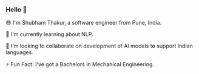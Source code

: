 ### Hello 👋
😎 I'm Shubham Thakur, a software engineer from Pune, India.

🔭 I'm currently learning about NLP.

👯 I'm looking to collaborate on development of AI models to support Indian languages.

⚡ Fun Fact: I've got a Bachelors in Mechanical Engineering.
